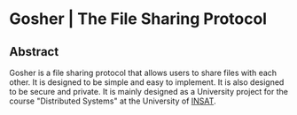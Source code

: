 # Gosher | The File Sharing Protocol

## Abstract

Gosher is a file sharing protocol that allows users to share files with each other. It is designed to be simple and easy to implement. It is also designed to be secure and private.
It is mainly designed as a University project for the course "Distributed Systems" at the University of [INSAT](http://www.insat.rnu.tn/).





